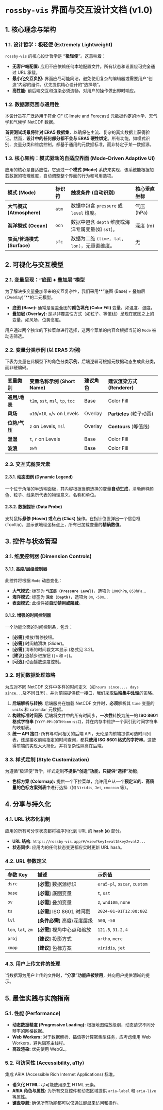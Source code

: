 # `rossby-vis` 界面与交互设计文档 (v1.0)

## 1. 核心理念与架构

### 1.1. 设计哲学：极轻便 (Extremely Lightweight)

`rossby-vis` 的核心设计哲学是 **“极轻便”**。这意味着：
* **无客户端配置:** 应用不应依赖任何本地配置文件。所有状态和设置应可完全通过 URL 承载。
* **最小化交互负担:** 界面应尽可能简洁，避免使用复杂的编辑器或需要用户“创造”内容的组件。优先提供精心设计的“选择项”。
* **高性能:** 前后端交互和渲染必须流畅，对用户的操作做出即时响应。

### 1.2. 数据源范围与通用性

本设计旨在广泛适用于符合 CF (Climate and Forecast) 元数据约定的地学、天气学和气候学 NetCDF 数据。

**首要测试场景将针对 ERA5 数据集**，以确保在主流、复杂的真实数据上获得验证。然而，**设计中的任何部分都不会与 ERA5 硬性绑定**。所有功能，如模式识别、变量分类和维度控制，都基于通用的元数据标准，而非特定于某一数据源。

### 1.3. 核心架构：模式驱动的自适应界面 (Mode-Driven Adaptive UI)

应用的核心是自适应性。它通过一个**模式 (Mode)** 系统来实现，该系统能根据加载数据的物理维度，自动调整整个界面的行为和可用选项。

| 模式 (Mode)           | 标识符 | 触发条件 (自动识别)                                         | 核心垂直坐标 |
| :---------------------- | :------- | :---------------------------------------------------------- | :------------- |
| **大气模式 (Atmosphere)** | `atm`    | 数据中包含 `pressure` 或 `level` 维度。                     | 气压 (hPa)     |
| **海洋模式 (Ocean)** | `ocn`    | 数据中包含 `depth` 维度或海洋专属变量(如 `sst`)。           | 深度 (m)       |
| **表面/普通模式 (Surface)** | `sfc`    | 数据为二维 `(time, lat, lon)`，无垂直维度。                 | 无             |

## 2. 可视化与交互模型

### 2.1. 变量呈现：“底图 + 叠加层”模型

为了解决多变量叠加带来的交互复杂性，我们采用**“底图 (Base) + 叠加层 (Overlay)”**的二元模型。

* **底图 (Base):** 通常是覆盖全图的**颜色填充 (Color Fill)** 变量，如温度、湿度。
* **叠加层 (Overlay):** 是以非覆盖性方式（如粒子、等值线）呈现在底图之上的变量，如风场、位势高度。

用户通过两个独立的下拉菜单进行选择，这两个菜单的内容会根据当前的 `Mode` 被动态筛选。

### 2.2. 变量分类示例 (以 ERA5 为例)

下表为变量在此模型下的角色分类**示例**，后端逻辑可根据元数据动态生成此分类，而非硬编码。

| 变量类别     | 变量名称示例 (Short Name) | 建议角色 | 建议渲染方式 (Renderer)   |
| :------------- | :-------------------------- | :--------- | :-------------------------- |
| **通用/地表** | `t2m`, `sst`, `msl`, `tp`, `tcc` | Base       | Color Fill                  |
| **风场** | `u10`/`v10`, `u`/`v` on Levels  | Overlay    | **Particles** (粒子动画)    |
| **位势/气压** | `z` on Levels, `msl`        | Overlay    | **Contours** (等值线)       |
| **温湿** | `t`, `r` on Levels          | Base       | Color Fill                  |
| **波浪** | `swh`                       | Base       | Color Fill                  |

### 2.3. 交互式图表元素

#### 2.3.1. 动态图例 (Dynamic Legend)

一个位于角落的半透明面板，其内容根据当前选择的变量**自动生成**，清晰解释颜色、粒子、线条所代表的物理意义、名称和单位。

#### 2.3.2. 数据探针 (Data Probe)

支持鼠标**悬停 (Hover) 或点击 (Click)** 操作。在指针位置弹出一个信息框 (Tooltip)，显示该地理坐标点上，所有已加载变量的**精确数值**。

## 3. 控件与状态管理

### 3.1. 维度控制器 (Dimension Controls)

#### 3.1.1. 高度/层级控制器

此控件将根据 `Mode` 动态变化：
* **大气模式:** 标签为 **`气压层 (Pressure Level)`**，选项为 `1000hPa`, `850hPa`...
* **海洋模式:** 标签为 **`深度 (Depth)`**，选项为 `0m`, `-50m`...
* **表面模式:** 此控件被**自动禁用或隐藏**。

#### 3.1.2. 增强的时间控制器

一个功能全面的时间控制条，包含：
* **[必需]** 播放/暂停按钮。
* **[必需]** 时间轴滑块 (Slider)。
* **[必需]** 清晰的时间戳文本显示 (格式见 3.2)。
* **[建议]** 逐帧步进按钮 (`|<` 和 `>|`)。
* **[可选]** 动画播放速度控制。

### 3.2. 时间数据处理策略

为应对不同 NetCDF 文件中多样的时间定义（如`hours since...`、`days since...`及不同日历），并为前端提供统一接口，我们采取**后端集中处理**的策略。

1.  **后端解析与转换:** 后端服务在加载 NetCDF 文件时，**必须**解析其 `time` 变量的 `units` 和 `calendar` 元数据。
2.  **构建标准时间表:** 后端将文件中的所有时间步，**一次性**转换为统一的 **ISO 8601 格式字符串** (`YYYY-MM-DDTHH:mm:ssZ`)，并在内存中维护一个索引到时间字符串的映射表。
3.  **统一 API 接口:** 所有与时间相关的后端 API，无论是向前端提供可选时间列表，还是接收前端指定的时间查询，都**只使用 ISO 8601 格式的字符串**。这使得前端的实现大大简化，并将复杂性隔离在后端。

### 3.3. 样式定制 (Style Customization)

为遵循“极轻便”哲学，样式定制**不提供“创造”功能，只提供“选择”功能**。

* **色标方案 (Colormap):** 提供一个下拉菜单，允许用户从一个**预定义的、高质量的色标方案列表**中进行选择（如 `Viridis`, `Jet`, `cmocean` 等）。

## 4. 分享与持久化

### 4.1. URL 状态化机制

应用的所有可分享状态都将被序列化到 URL 的 **hash (`#`)** 部分。

* **URL 结构:** `https://rossby-vis.app/#/view?key1=val1&key2=val2...`
* **状态同步:** 应用内的任何状态变更都应实时更新 URL hash。

### 4.2. URL 参数定义

| 参数 Key       | 描述                                                       | 示例值                     |
| :--------------- | :--------------------------------------------------------- | :--------------------------- |
| `dsrc`           | **[必需]** 数据源标识                                      | `era5-pl`, `oscar`, `custom` |
| `base`           | **[必需]** 底图变量                                        | `t`, `sst`                   |
| `ov`             | **[必需]** 叠加变量                                        | `z`, `wnd10m`, `none`        |
| `ts`             | **[必需]** ISO 8601 时间戳                                 | `2024-01-01T12:00:00Z`       |
| `lvl`            | **[条件必需]** 高度/深度层级                             | `500`, `-50`                 |
| `lon`, `lat`, `zm` | **[必需]** 视角中心点和缩放                              | `121.5`, `31.2`, `4`         |
| `proj`           | **[建议]** 投影方式                                        | `ortho`, `merc`              |
| `cmap`           | **[建议]** 色标方案                                        | `viridis`, `jet`             |

### 4.3. 用户上传文件的处理

当数据源为用户上传的文件时，**“分享”功能应被禁用**，并向用户提供清晰的提示。

## 5. 最佳实践与实施指南

### 5.1. 性能 (Performance)

* **动态数据精度 (Progressive Loading):** 根据地图缩放级别，动态请求不同分辨率的网格数据。
* **Web Workers:** 对于数据解析、插值等计算密集型任务，应考虑使用 Web Workers，避免阻塞主线程。
* **高效渲染:** 优先使用 WebGL。

### 5.2. 可访问性 (Accessibility, a11y)

集成 ARIA (Accessible Rich Internet Applications) 标准。
* **语义化 HTML:** 尽可能使用原生 HTML 元素。
* **ARIA 角色与属性:** 为所有交互控件和动态区域提供 `aria-label` 和 `aria-live` 等属性。
* **键盘导航:** 确保所有功能都可以仅通过键盘来访问和操作。